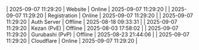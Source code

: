 | 2025-09-07 11:29:20 | Website | Online | 2025-09-07 11:29:20 |
| 2025-09-07 11:29:20 | Registration | Online | 2025-09-07 11:29:20 |
| 2025-09-07 11:29:20 | Auth Server | Offline | 2025-08-18 09:33:31 |
| 2025-09-07 11:29:20 | Kezan (PvE) | Offline | 2025-08-03 17:58:02 |
| 2025-09-07 11:29:20 | Gurubashi (PvP) | Offline | 2025-08-23 21:44:06 |
| 2025-09-07 11:29:20 | Cloudflare | Online | 2025-09-07 11:29:20 |
